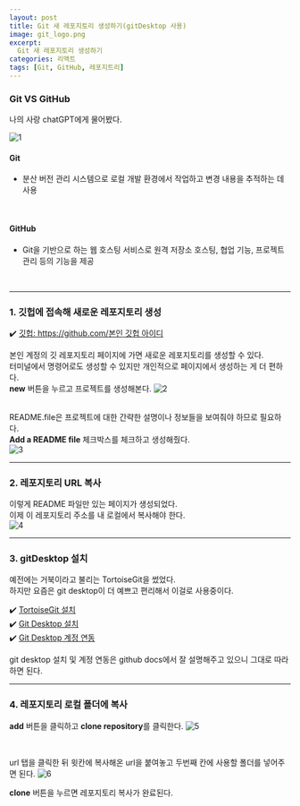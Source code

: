 ```yaml
---
layout: post
title: Git 새 레포지토리 생성하기(gitDesktop 사용)
image: git_logo.png
excerpt: 
  Git 새 레포지토리 생성하기
categories: 리액트
tags: [Git, GitHub, 레포지트리]
---
```


### Git VS GitHub

나의 사랑 chatGPT에게 물어봤다.  

![1](https://github.com/DaYoung-woo/DaYoung-woo.github.io/assets/131967254/46800c55-1a49-4740-a94c-50b723f8e92c)
<br />

#### Git
- 분산 버전 관리 시스템으로 로컬 개발 환경에서 작업하고 변경 내용을 추적하는 데 사용  
<br />

#### GitHub
-  Git을 기반으로 하는 웹 호스팅 서비스로 원격 저장소 호스팅, 협업 기능, 프로젝트 관리 등의 기능을 제공  
<br />

---

### 1. 깃헙에 접속해 새로운 레포지토리 생성

✔️ [깃헙: https://github.com/본인 깃헙 아이디](https://github.com/DaYoung-woo)
<br />

본인 계정의 깃 레포지토리 페이지에 가면 새로운 레포지토리를 생성할 수 있다.  
터미널에서 명령어로도 생성할 수 있지만 개인적으로 페이지에서 생성하는 게 더 편하다.  
**new** 버튼을 누르고 프로젝트를 생성해본다.
![2](https://github.com/DaYoung-woo/DaYoung-woo.github.io/assets/131967254/5b5a7ae7-0807-4764-8c03-b3ed73f09100)  
<br />

README.file은 프로젝트에 대한 간략한 설명이나 정보들을 보여줘야 하므로 필요하다.  
**Add a README file** 체크박스를 체크하고 생성해줬다.  
![3](https://github.com/DaYoung-woo/DaYoung-woo.github.io/assets/131967254/c2e8d829-569f-4a4e-a373-d6726a622fba)
<br />

---

### 2. 레포지토리 URL 복사
이렇게 README 파일만 있는 페이지가  생성되었다.  
이제 이 레포지토리 주소를 내 로컬에서 복사해야 한다.  
![4](https://github.com/DaYoung-woo/DaYoung-woo.github.io/assets/131967254/dfee5601-1de3-4c9b-a3e8-2e5b655a565a)
<br />

---

### 3. gitDesktop 설치
예전에는 거북이라고 불리는 TortoiseGit을 썼었다.  
하지만 요즘은 git desktop이 더 예쁘고 편리해서 이걸로 사용중이다.

✔️ [TortoiseGit 설치](https://tortoisegit.org/download/)  
✔️ [Git Desktop 설치](https://docs.github.com/ko/desktop/installing-and-configuring-github-desktop/installing-and-authenticating-to-github-desktop/installing-github-desktop)  
✔️ [Git Desktop 계정 연동](https://docs.github.com/ko/desktop/installing-and-configuring-github-desktop/installing-and-authenticating-to-github-desktop/authenticating-to-github-in-github-desktop)  

git desktop 설치 및 계정 연동은 github docs에서 잘 설명해주고 있으니 그대로 따라하면 된다.
<br />

---

### 4. 레포지토리 로컬 폴더에 복사

**add** 버튼을 클릭하고 **clone repository**를 클릭한다.
![5](https://github.com/DaYoung-woo/DaYoung-woo.github.io/assets/131967254/98493ee2-0ca3-41b2-88ac-08e179148ca2)

<br />

url 탭을 클릭한 뒤 윗칸에 복사해온 url을 붙여놓고 두번째 칸에 사용할 폴더를 넣어주면 된다.
![6](https://github.com/DaYoung-woo/DaYoung-woo.github.io/assets/131967254/cc8320ca-d63c-4d15-9a83-ff152ea386fd)
<br/>

**clone** 버튼을 누르면 레포지토리 복사가 완료된다.